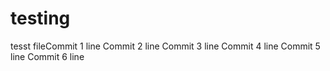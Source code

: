# testing
tesst fileCommit 1 line
Commit 2 line
Commit 3 line
Commit 4 line
Commit 5 line
Commit 6 line
